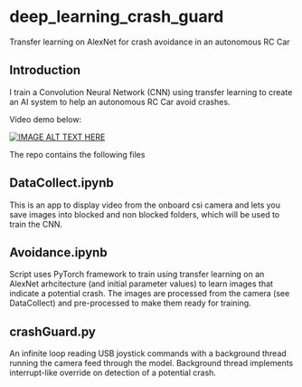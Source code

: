 # deep_learning_crash_guard
Transfer learning on AlexNet for crash avoidance in an autonomous RC Car

## Introduction

I train a Convolution Neural Network (CNN) using transfer learning to create an AI system to help an autonomous RC Car avoid crashes.

Video demo below:

[![IMAGE ALT TEXT HERE](https://img.youtube.com/vi/8gU-APmyHkg/0.jpg)](https://www.youtube.com/watch?v=8gU-APmyHkg)

The repo contains the following files

##  DataCollect.ipynb

This is an app to display video from the onboard csi camera and lets you save images into blocked and non blocked folders, which will be used to train the CNN.

##  Avoidance.ipynb

Script uses PyTorch framework to train using transfer learning on an AlexNet arhcitecture (and initial parameter values) to learn images that indicate a potential crash. The images are processed from the camera (see DataCollect) and pre-processed to make them ready for training. 


##  crashGuard.py

An infinite loop reading USB joystick commands with a background thread running the camera feed through the model. Background thread implements interrupt-like override on detection of a potential crash.

